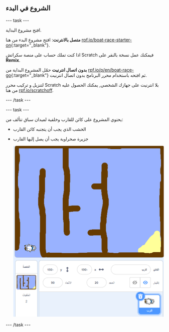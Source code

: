 ## الشروع في البدء

\--- task \---

افتح مشروع البداية.

**متصل بالانترنت**: افتح مشروع البدء من هنا [rpf.io/boat-race-starter-on](http://rpf.io/boat-race-starter-on){:target="_blank"}.

اذا كنت تملك حساب على منصة سكراتش Scratch فيمكنك عمل نسخة بالنقر على **Remix**.

**بدون اتصال انترنيت** حمّل المشروع البداية من [rpf.io/p/en/boat-race-go](http://rpf.io/p/en/boat-race-go){:target="_blank"} ثم افتحه باستخدام محرر البرنامج بدون اتصال انترنيت.

لتنزيل و تركيب محرر Scratch بلا انترنيت على جهازك الشخصي, يمكنك الحصول عليه من هنا [rpf.io/scratchoff](http://rpf.io/scratchoff).

\--- /task \---

\--- task \---

يحتوي المشروع على كائن للقارب وخلفية لميدان سباق تتألف من:

- الخشب الذي يجب أن يتجنبه كائن القارب
- جزيرة صحراوية يجب أن يصل إليها القارب
    
    ![لقطة الشاشة](images/boat-starter.png)

\--- /task \---
